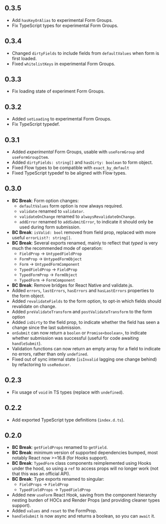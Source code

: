 ## 0.3.5

- Add `hasKeyOrAlias` to experimental Form Groups.
- Fix TypeScript types for experimental Form Groups.

## 0.3.4

- Changed `dirtyFields` to include fields from `defaultValues` when form is first loaded.
- Fixed `whitelistKeys` in experimental Form Groups.

## 0.3.3

- Fix loading state of experiment Form Groups.

## 0.3.2

- Added `setLoading` to experimental Form Groups.
- Fix TypeScript typedef.

## 0.3.1

- Added _experimental_ Form Groups, usable with `useFormGroup` and `useFormGroupItem`.
- Added `dirtyFields: string[]` and `hasDirty: boolean` to form object.
- Fixed Flow types to be compatible with `exact_by_default`
- Fixed TypeScript typedef to be aligned with Flow types.

## 0.3.0

- **BC Break**: Form option changes:
  - `defaultValues` form option is now always required.
  - `validate` renamed to `validator`.
  - `validateOnChange` renamed to `alwaysRevalidateOnChange`.
  - `addError` renamed to `addSubmitError`, to indicate it should only be used during form submission.
- **BC Break**: `isValid: bool` removed from field prop, replaced with more useful `errorList?: string[]`.
- **BC Break**: Several exports renamed, mainly to reflect that _typed_ is very much the recommended mode of operation:
  - `FieldProp` -> `UntypedFieldProp`
  - `FormProp` -> `UntypedFormObject`
  - `Form` -> `UntypedFormComponent`
  - `TypedFieldProp` -> `FieldProp`
  - `TypedFormProp` -> `FormObject`
  - `TypedForm` -> `FormComponent`
- **BC Break**: Remove bridges for React Native and validate.js.
- Added `errors`, `lastErrors`, `hasErrors` and `hasLastErrors` properties to the form object.
- Added `revalidateFields` to the form option, to opt-in which fields should revalidate on change.
- Added `preValidateTransform` and `postValidateTransform` to the form option
- Added `isDirty` to the field prop, to indicate whether the field has seen a change since the last submission.
- `onSubmit` can now return a `boolen` or `Promise<boolean>`, to indicate whether submission was successful (useful for code awaiting `handleSubmit`).
- Validation functions can now return an empty array for a field to indicate no errors, rather than only `undefined`.
- Fixed out of sync internal state (`isInvalid` lagging one change behind) by refactoring to `useReducer`.

## 0.2.3

- Fix usage of `void` in TS types (replace with `undefined`).

## 0.2.2

- Add exported TypeScript type definitions (`index.d.ts`).

## 0.2.0

- **BC Break**: `getFieldProps` renamed to `getField`.
- **BC Break**: minimum version of supported dependencies bumped, most notably React now >=16.8 (for Hooks support).
- **BC Break**: `TypedForm` class components reimplemented using Hooks under the hood, so using a `ref` to access props will no longer work (not that this was an official API).
- **BC Break**: Type exports renamed to singular:
  - `FieldProps` -> `FieldProp`
  - `TypedFieldProps` -> `TypedFieldProp`
- Added new `useForm` React Hook, saving from the component hierarchy nesting burden of HOCs and Render Props (and providing cleaner types support).
- Added `values` and `reset` to the FormProp.
- `handleSubmit` is now async and returns a boolean, so you can `await` it.
